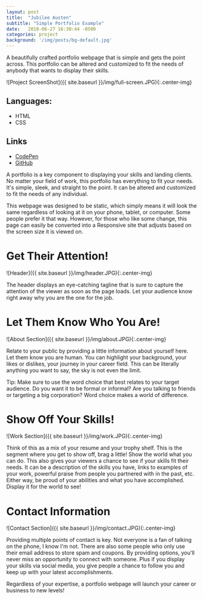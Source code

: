 ```yaml
---
layout: post
title:  "Jubilee Austen"
subtitle: "Simple Portfolio Example"
date:   2018-06-27 16:30:44 -0500
categories: project
background: '/img/posts/bg-default.jpg'
---
```


A beautifully crafted portfolio webpage that is simple and gets the point across. This portfolio can be altered and customized to fit the needs of anybody that wants to display their skills.

![Project ScreenShot]({{ site.baseurl }}/img/full-screen.JPG){:.center-img}

## Languages: 
- HTML
- CSS

## Links
- <a href="https://codepen.io/TraiLynne/full/mKGdBr/" target='_blank'>CodePen</a>
- <a href="https://github.com/TraiLynne/jubilee-austen" target='_blank'>GitHub</a>

A portfolio is a key component to displaying your skills and landing clients. No matter your field of work, this portfolio has everything to fit your needs. It's simple, sleek, and straight to the point. It can be altered and customized to fit the needs of any individual. 

This webpage was designed to be static, which simply means it will look the same regardless of looking at it on your phone, tablet, or computer. Some people prefer it that way. However, for those who like some change, this page can easily be converted into a Responsive site that adjusts based on the screen size it is viewed on.

# Get Their Attention!

![Header]({{ site.baseurl }}/img/header.JPG){:.center-img}


The header displays an eye-catching tagline that is sure to capture the attention of the viewer as soon as the page loads.  Let your audience know right away why you are the one for the job.

# Let Them Know Who You Are!

![About Section]({{ site.baseurl }}/img/about.JPG){:.center-img}

Relate to your public by providing a little information about yourself here. Let them know you are human. You can highlight your background, your likes or dislikes, your journey in your career field. This can be literally anything you want to say, the sky is not even the limit. 

Tip: Make sure to use the word choice that best relates to your target audience. Do you want it to be formal or informal? Are you talking to friends or targeting a big corporation? Word choice makes a world of difference.

# Show Off Your Skills!

![Work Section]({{ site.baseurl }}/img/work.JPG){:.center-img}

Think of this as a mix of your resume and your trophy shelf. This is the segment where you get to show off, brag a little! Show the world what you can do. This also gives your viewers a chance to see if your skills fit their needs.
It can be a description of the skills you have, links to examples of your work, powerful praise from people you partnered with in the past, etc. Either way, be proud of your abilities and what you have accomplished. Display it for the world to see!

# Contact Information

![Contact Section]({{ site.baseurl }}/img/contact.JPG){:.center-img}

Providing multiple points of contact is key. Not everyone is a fan of talking on the phone, I know I'm not. There are also some people who only use their email address to store spam and coupons. By providing options, you'll never miss an opportunity to connect with someone. Plus if you display your skills via social media, you give people a chance to follow you and keep up with your latest accomplishments.

Regardless of your expertise, a portfolio webpage will launch your career or business to new levels!